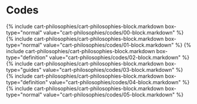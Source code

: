 <div data-role="collapsible" data-inset="false">
	<h1>Codes</h1>

<div class="cart-philosophies-wrapper">
{% include cart-philosophies/cart-philosophies-block.markdown box-type="normal" value="cart-philosophies/codes/00-block.markdown" %}
{% include cart-philosophies/cart-philosophies-block.markdown box-type="normal" value="cart-philosophies/codes/01-block.markdown" %}
{% include cart-philosophies/cart-philosophies-block.markdown box-type="definition" value="cart-philosophies/codes/02-block.markdown" %}
{% include cart-philosophies/cart-philosophies-block.markdown box-type="guides" value="cart-philosophies/codes/03-block.markdown" %}
{% include cart-philosophies/cart-philosophies-block.markdown box-type="definition" value="cart-philosophies/codes/04-block.markdown" %}
{% include cart-philosophies/cart-philosophies-block.markdown box-type="normal" value="cart-philosophies/codes/05-block.markdown" %}
</div>

</div>
